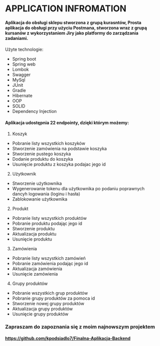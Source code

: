 # APPLICATION INFROMATION

#### Aplikacja do obsługi sklepu stworzona z grupą kurasntów, Prosta aplikacja do obsługi przy użyciu Postmana, stworzona wraz z grupą kursanów z wykorzystaniem Jiry jako platformy do zarządzania zadaniami. 
####
Użyte technologie:
* Spring boot
* Spring web
* Lombok
* Swagger
* MySql
* JUnit
* Gradle
* Hibernate
* OOP
* SOLID
* Dependency Injection

####
#### Aplikacja udostępnia 22 endpointy, dzięki którym możemy:
1. Koszyk
* Pobranie listy wszystkich koszyków
* Stworzenie zamówienia na podstawie koszyka
* Stworzenie pustego koszyka
* Dodanie produktu do koszyka
* Usunięcie produktu z koszyka podajac jego id
2. Użytkownik
* Stworzenie użytkownika
* Wygenerowanie tokenu dla użytkownika po podaniu poprawnych dancyh logowania (loginu i hasła)
* Zablokowanie użytkownika
2. Produkt
* Pobranie listy wszystkich produktów
* Pobranie produktu podając jego id
* Stworzenie produktu
* Aktualizacja produktu
* Usunięcie produktu
3. Zamówienia
* Pobranie listy wszystkich zamówień
* Pobranie zamówienia podając jego id
* Aktualizacja zamówienia
* Usunięcie zamówienia
4. Grupy produktów
* Pobranie wszystkich grup produktów
* Pobranie grupy produktów za pomoca id
* Stworzenie nowej grupy produktów
* Aktualizacja grupy produktów
* Usunięcie grupy produktów

### Zapraszam do zapoznania się z moim najnowszym projektem
#### https://github.com/kpodsiadlo7/Finalna-Aplikacja-Backend
